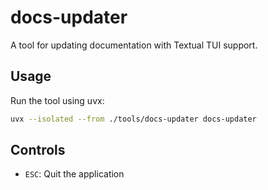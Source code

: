 # docs-updater

A tool for updating documentation with Textual TUI support.

## Usage

Run the tool using uvx:

```bash
uvx --isolated --from ./tools/docs-updater docs-updater
```

## Controls

- `ESC`: Quit the application